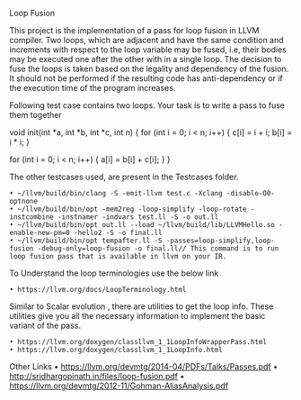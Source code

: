 Loop Fusion

This project is the implementation of a pass for loop fusion in LLVM compiler. Two
loops, which are adjacent and have the same condition and increments with respect to the
loop variable may be fused, i.e, their bodies may be executed one after the other with in a
single loop. The decision to fuse the loops is taken based on the legality and dependency
of the fusion. It should not be performed if the resulting code has anti-dependency or if
the execution time of the program increases.

Following test case contains two loops.  Your task is to write a pass to fuse them together 

void init(int *a, int *b, int *c, int n) {
  for (int i = 0; i < n; i++) {
    c[i] = i + i;
    b[i] = i * i;
  } 
  
  for (int i = 0; i < n; i++) {
    a[i] = b[i] + c[i];
  } 
}

The other testcases used, are present in the Testcases folder.

    • ~/llvm/build/bin/clang -S -emit-llvm test.c -Xclang -disable-O0-optnone
    • ~/llvm/build/bin/opt -mem2reg -loop-simplify -loop-rotate -instcombine -instnamer -indvars test.ll -S -o out.ll
    • ~/llvm/build/bin/opt out.ll --load ~/llvm/build/lib/LLVMHello.so -enable-new-pm=0 -hello2 -S -o final.ll
    • ~/llvm/build/bin/opt tempafter.ll -S -passes=loop-simplify,loop-fusion -debug-only=loop-fusion -o final.ll// This command is to run loop fusion pass that is available in llvm on your IR.

To Understand the loop terminologies use the below link

    • https://llvm.org/docs/LoopTerminology.html
      
Similar to Scalar evolution , there are utilities to get the loop info. These utilities give you all the necessary information to implement the basic variant of the pass.

    • https://llvm.org/doxygen/classllvm_1_1LoopInfoWrapperPass.html
    • https://llvm.org/doxygen/classllvm_1_1LoopInfo.html
Other Links
    • https://llvm.org/devmtg/2014-04/PDFs/Talks/Passes.pdf
    • http://sridhargopinath.in/files/loop-fusion.pdf
    • https://llvm.org/devmtg/2012-11/Gohman-AliasAnalysis.pdf
      

      
